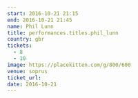 ```yaml
---
start: 2016-10-21 21:15
end: 2016-10-21 21:45
name: Phil Lunn
title: performances.titles.phil_lunn
country: gbr
tickets:
  - 8
  - 10
image: https://placekitten.com/g/800/600
venue: soprus
ticket_url: 
date: 2016-10-21
---
```

